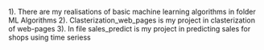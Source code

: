 1). There are my realisations of basic machine learning algorithms in folder ML Algorithms
2). Clasterization_web_pages is my project in clasterization of web-pages
3). In file sales_predict is my project in predicting sales for shops using time seriess

